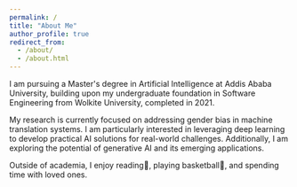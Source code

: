 ```yaml
---
permalink: /
title: "About Me"
author_profile: true
redirect_from: 
  - /about/
  - /about.html
---
```



I am pursuing a Master's degree in Artificial Intelligence at Addis Ababa University, building upon my undergraduate foundation in Software Engineering from Wolkite University, completed in 2021. 

My research is currently focused on addressing gender bias in machine translation systems. I am particularly interested in leveraging deep learning to develop practical AI solutions for real-world challenges. Additionally, I am exploring the potential of generative AI and its emerging applications.

Outside of academia, I enjoy reading📖, playing basketball🏀, and spending time with loved ones.
